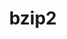 ---
title: "bzip2"
layout: cache
category: package
meta: {"versions": ["1.0.6", "1.0.8"], "compilers": ["apple-clang@12.0.0", "gcc@10.3.0", "gcc@6.4.0", "gcc@7.3.0", "gcc@7.3.1", "gcc@7.4.0", "gcc@7.5.0", "gcc@8.1.0", "gcc@8.3.1", "gcc@8.4.0", "gcc@8.4.1", "gcc@9.3.0", "intel@19.1.3.304", "xl@16.1"]}
spec_files: 
 - spec-0.json
 - spec-1.json
 - spec-2.json
 - spec-3.json
 - spec-4.json
 - spec-5.json
 - spec-6.json
 - spec-7.json
 - spec-8.json
 - spec-9.json
 - spec-10.json
 - spec-11.json
 - spec-12.json
 - spec-13.json
 - spec-14.json
 - spec-15.json
 - spec-16.json
 - spec-17.json
 - spec-18.json
 - spec-19.json
 - spec-20.json
 - spec-21.json
 - spec-22.json
 - spec-23.json
 - spec-24.json
 - spec-25.json
 - spec-26.json
 - spec-27.json
 - spec-28.json
 - spec-29.json
 - spec-30.json
 - spec-31.json
 - spec-32.json
 - spec-33.json
 - spec-34.json
 - spec-35.json
 - spec-36.json
 - spec-37.json
 - spec-38.json
 - spec-39.json
 - spec-40.json
 - spec-41.json
 - spec-42.json
 - spec-43.json
 - spec-44.json
 - spec-45.json
 - spec-46.json
 - spec-47.json
 - spec-48.json
 - spec-49.json
 - spec-50.json
 - spec-51.json
spec_names:
 - 'bzip2@1.0.8%gcc@9.3.0+shared arch=linux-ubuntu20.04-x86_64'
 - 'bzip2@1.0.8%gcc@7.3.0+shared arch=linux-ubuntu18.04-ppc64le'
 - 'bzip2@1.0.8%gcc@7.5.0~debug~pic+shared arch=linux-ubuntu18.04-x86_64'
 - 'bzip2@1.0.8%gcc@7.3.0+shared arch=linux-centos8-x86_64'
 - 'bzip2@1.0.8%gcc@7.5.0+shared arch=linux-ubuntu18.04-x86_64'
 - 'bzip2@1.0.8%gcc@9.3.0+shared arch=linux-ubuntu20.04-ppc64le'
 - 'bzip2@1.0.8%gcc@8.3.1~debug~pic+shared arch=linux-rhel8-x86_64'
 - 'bzip2@1.0.8%gcc@9.3.0~debug~pic+shared arch=linux-ubuntu20.04-ppc64le'
 - 'bzip2@1.0.8%gcc@9.3.0~debug~pic+shared arch=linux-ubuntu20.04-x86_64'
 - 'bzip2@1.0.8%gcc@7.5.0+shared arch=linux-ubuntu18.04-ppc64le'
 - 'bzip2@1.0.8%gcc@8.3.1+shared arch=linux-rhel8-x86_64'
 - 'bzip2@1.0.8%gcc@7.3.0+shared arch=linux-rhel7-x86_64'
 - 'bzip2@1.0.8%gcc@7.3.0+shared arch=linux-ubuntu18.04-x86_64'
 - 'bzip2@1.0.8%gcc@9.3.0~debug~pic+shared arch=linux-rhel7-x86_64'
 - 'bzip2@1.0.8%gcc@8.1.0+shared arch=linux-rhel7-x86_64'
 - 'bzip2@1.0.8%gcc@8.1.0+shared arch=linux-rhel7-ppc64le'
 - 'bzip2@1.0.8%gcc@8.4.1~debug~pic+shared arch=linux-rhel8-ppc64le'
 - 'bzip2@1.0.8%gcc@7.3.1+shared arch=linux-amzn2-x86_64'
 - 'bzip2@1.0.8%gcc@7.3.0+shared arch=linux-centos7-ppc64le'
 - 'bzip2@1.0.8%gcc@8.3.1~debug~pic+shared arch=linux-rhel8-ppc64le'
 - 'bzip2@1.0.8%gcc@8.3.1+shared arch=linux-rhel8-ppc64le'
 - 'bzip2@1.0.8%gcc@9.3.0~debug~pic+shared arch=linux-rhel7-ppc64le'
 - 'bzip2@1.0.8%gcc@7.3.0+shared arch=linux-rhel8-x86_64'
 - 'bzip2@1.0.8%gcc@7.5.0~debug~pic+shared arch=linux-ubuntu18.04-ppc64le'
 - 'bzip2@1.0.8%gcc@8.1.0~debug~pic+shared arch=linux-rhel7-x86_64'
 - 'bzip2@1.0.8%gcc@7.5.0+shared arch=linux-ubuntu18.04-aarch64'
 - 'bzip2@1.0.8%gcc@8.1.0+shared arch=linux-rhel7-ppc64le'
 - 'bzip2@1.0.8%gcc@10.3.0~debug~pic+shared arch=linux-ubuntu21.04-x86_64'
 - 'bzip2@1.0.8%gcc@7.5.0+shared arch=linux-ubuntu18.04-ppc64le'
 - 'bzip2@1.0.8%gcc@7.3.0+shared arch=linux-centos7-x86_64'
 - 'bzip2@1.0.8%xl@16.1 fflags="-qzerosize" +shared arch=linux-rhel7-power9le'
 - 'bzip2@1.0.8%gcc@8.3.1+shared arch=linux-centos8-ppc64le'
 - 'bzip2@1.0.8%gcc@8.1.0+shared arch=linux-centos7-x86_64'
 - 'bzip2@1.0.8%gcc@8.3.1+shared arch=linux-centos8-x86_64'
 - 'bzip2@1.0.8%gcc@7.3.0+shared arch=linux-rhel7-ppc64le'
 - 'bzip2@1.0.8%gcc@8.1.0+shared arch=linux-centos7-ppc64le'
 - 'bzip2@1.0.8%gcc@10.3.0~debug~pic+shared arch=linux-ubuntu21.04-ppc64le'
 - 'bzip2@1.0.8%intel@19.1.3.304~debug~pic+shared arch=cray-cnl7-haswell'
 - 'bzip2@1.0.8%gcc@9.3.0~debug~pic+shared arch=cray-cnl7-haswell'
 - 'bzip2@1.0.8%gcc@8.1.0+shared arch=linux-rhel7-power8le'
 - 'bzip2@1.0.8%gcc@8.4.1~debug~pic+shared arch=linux-rhel8-x86_64'
 - 'bzip2@1.0.8%gcc@7.5.0+shared arch=linux-ubuntu18.04-x86_64'
 - 'bzip2@1.0.8%gcc@7.4.0+shared arch=linux-ubuntu18.04-x86_64'
 - 'bzip2@1.0.8%gcc@8.1.0~debug~pic+shared arch=linux-rhel7-ppc64le'
 - 'bzip2@1.0.8%gcc@8.1.0+shared arch=linux-rhel7-x86_64'
 - 'bzip2@1.0.8%gcc@8.3.1+shared arch=linux-rhel8-aarch64'
 - 'bzip2@1.0.8%apple-clang@12.0.0~debug~pic+shared arch=darwin-catalina-x86_64'
 - 'bzip2@1.0.8%gcc@8.4.0+shared arch=linux-rhel7-sandybridge'
 - 'bzip2@1.0.8%gcc@7.5.0+shared arch=linux-ubuntu18.04-power8le'
 - 'bzip2@1.0.6%gcc@7.4.0+shared arch=linux-rhel7-power9le'
 - 'bzip2@1.0.8%gcc@6.4.0+shared arch=linux-rhel7-power9le'
 - 'bzip2@1.0.6%gcc@9.3.0+shared arch=linux-ubuntu20.04-x86_64'
---